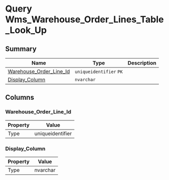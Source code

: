 # Query Wms_Warehouse_Order_Lines_Table_Look_Up


## Summary

| Name | Type | Description |
| - | - | --- |
|[Warehouse_Order_Line_Id](#warehouse_order_line_id)|`uniqueidentifier` `PK`||
|[Display_Column](#display_column)|`nvarchar` ||

## Columns

### Warehouse_Order_Line_Id

| Property | Value |
| - | - |
|Type|uniqueidentifier|

### Display_Column

| Property | Value |
| - | - |
|Type|nvarchar|


